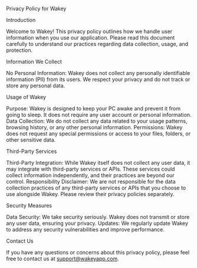 
Privacy Policy for Wakey

Introduction

Welcome to Wakey! This privacy policy outlines how we handle user information when you use our application. Please read this document carefully to understand our practices regarding data collection, usage, and protection.

Information We Collect

No Personal Information: Wakey does not collect any personally identifiable information (PII) from its users. We respect your privacy and do not track or store any personal data.

Usage of Wakey

Purpose: Wakey is designed to keep your PC awake and prevent it from going to sleep. It does not require any user account or personal information.
Data Collection: We do not collect any data related to your usage patterns, browsing history, or any other personal information.
Permissions: Wakey does not request any special permissions or access to your files, folders, or other sensitive data.

Third-Party Services

Third-Party Integration: While Wakey itself does not collect any user data, it may integrate with third-party services or APIs. These services could collect information independently, and their practices are beyond our control.
Responsibility Disclaimer: We are not responsible for the data collection practices of any third-party services or APIs that you choose to use alongside Wakey. Please review their privacy policies separately.

Security Measures

Data Security: We take security seriously. Wakey does not transmit or store any user data, ensuring your privacy.
Updates: We regularly update Wakey to address any security vulnerabilities and improve performance.

Contact Us

If you have any questions or concerns about this privacy policy, please feel free to contact us at support@wakeyapp.com.

